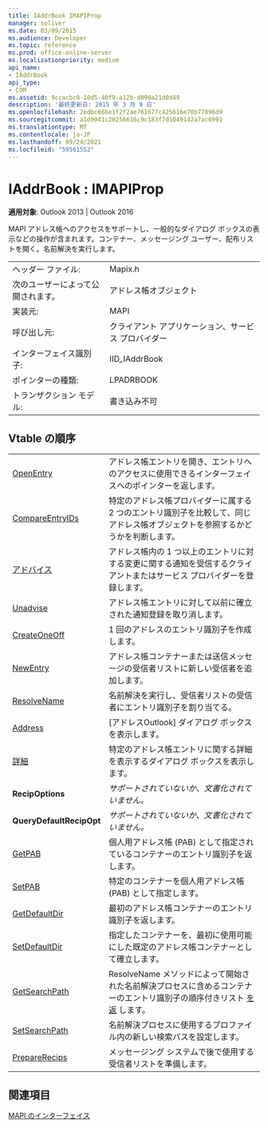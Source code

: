 ```yaml
---
title: IAddrBook IMAPIProp
manager: soliver
ms.date: 03/09/2015
ms.audience: Developer
ms.topic: reference
ms.prod: office-online-server
ms.localizationpriority: medium
api_name:
- IAddrBook
api_type:
- COM
ms.assetid: 9ccacbc0-10d5-40f9-a12b-d090a21d0d49
description: '最終更新日: 2015 年 3 月 9 日'
ms.openlocfilehash: 2edbc66be1f2f2ae761677c425616e70b77096d9
ms.sourcegitcommit: a1d9041c20256616c9c183f7d1049142a7ac6991
ms.translationtype: MT
ms.contentlocale: ja-JP
ms.lasthandoff: 09/24/2021
ms.locfileid: "59561552"
---
```

# <a name="iaddrbook--imapiprop"></a>IAddrBook : IMAPIProp

  
  
**適用対象**: Outlook 2013 | Outlook 2016 
  
MAPI アドレス帳へのアクセスをサポートし、一般的なダイアログ ボックスの表示などの操作が含まれます。コンテナー、メッセージング ユーザー、配布リストを開く。名前解決を実行します。
  
|||
|:-----|:-----|
|ヘッダー ファイル:  <br/> |Mapix.h  <br/> |
|次のユーザーによって公開されます。  <br/> |アドレス帳オブジェクト  <br/> |
|実装元:  <br/> |MAPI  <br/> |
|呼び出し元:  <br/> |クライアント アプリケーション、サービス プロバイダー  <br/> |
|インターフェイス識別子:  <br/> |IID_IAddrBook  <br/> |
|ポインターの種類:  <br/> |LPADRBOOK  <br/> |
|トランザクション モデル:  <br/> |書き込み不可  <br/> |
   
## <a name="vtable-order"></a>Vtable の順序

|||
|:-----|:-----|
|[OpenEntry](iaddrbook-openentry.md) <br/> |アドレス帳エントリを開き、エントリへのアクセスに使用できるインターフェイスへのポインターを返します。  <br/> |
|[CompareEntryIDs](iaddrbook-compareentryids.md) <br/> |特定のアドレス帳プロバイダーに属する 2 つのエントリ識別子を比較して、同じアドレス帳オブジェクトを参照するかどうかを判断します。  <br/> |
|[アドバイス](iaddrbook-advise.md) <br/> |アドレス帳内の 1 つ以上のエントリに対する変更に関する通知を受信するクライアントまたはサービス プロバイダーを登録します。  <br/> |
|[Unadvise](iaddrbook-unadvise.md) <br/> |アドレス帳エントリに対して以前に確立された通知登録を取り消します。  <br/> |
|[CreateOneOff](iaddrbook-createoneoff.md) <br/> |1 回のアドレスのエントリ識別子を作成します。  <br/> |
|[NewEntry](iaddrbook-newentry.md) <br/> |アドレス帳コンテナーまたは送信メッセージの受信者リストに新しい受信者を追加します。  <br/> |
|[ResolveName](iaddrbook-resolvename.md) <br/> |名前解決を実行し、受信者リストの受信者にエントリ識別子を割り当てる。  <br/> |
|[Address](iaddrbook-address.md) <br/> |[アドレスOutlook] ダイアログ ボックスを表示します。  <br/> |
|[詳細](iaddrbook-details.md) <br/> |特定のアドレス帳エントリに関する詳細を表示するダイアログ ボックスを表示します。  <br/> |
|**RecipOptions** <br/> | *サポートされていないか、文書化されていません。*  <br/> |
|**QueryDefaultRecipOpt** <br/> | *サポートされていないか、文書化されていません。*  <br/> |
|[GetPAB](iaddrbook-getpab.md) <br/> |個人用アドレス帳 (PAB) として指定されているコンテナーのエントリ識別子を返します。  <br/> |
|[SetPAB](iaddrbook-setpab.md) <br/> |特定のコンテナーを個人用アドレス帳 (PAB) として指定します。  <br/> |
|[GetDefaultDir](iaddrbook-getdefaultdir.md) <br/> |最初のアドレス帳コンテナーのエントリ識別子を返します。  <br/> |
|[SetDefaultDir](iaddrbook-setdefaultdir.md) <br/> |指定したコンテナーを、最初に使用可能にした既定のアドレス帳コンテナーとして確立します。  <br/> |
|[GetSearchPath](iaddrbook-getsearchpath.md) <br/> |ResolveName メソッドによって開始された名前解決プロセスに含めるコンテナーのエントリ識別子の順序付きリスト [を返](iaddrbook-resolvename.md) します。  <br/> |
|[SetSearchPath](iaddrbook-setsearchpath.md) <br/> |名前解決プロセスに使用するプロファイル内の新しい検索パスを設定します。  <br/> |
|[PrepareRecips](iaddrbook-preparerecips.md) <br/> |メッセージング システムで後で使用する受信者リストを準備します。  <br/> |
   
## <a name="see-also"></a>関連項目



[MAPI のインターフェイス](mapi-interfaces.md)

